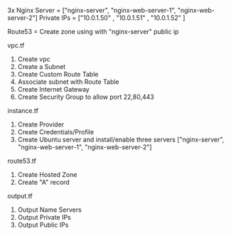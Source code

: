 3x Nginx Server = ["nginx-server", "nginx-web-server-1", "nginx-web-server-2"]
   Private IPs  = ["10.0.1.50"   , "10.0.1.51"         , "10.0.1.52"         ]
   
Route53         = Create zone using with "nginx-server" public ip   

vpc.tf
1. Create vpc 
2. Create a Subnet 
3. Create Custom Route Table
4. Associate subnet with Route Table
5. Create Internet Gateway
6. Create Security Group to allow port 22,80,443

instance.tf
1. Create Provider
2. Create Credentials/Profile
3. Create Ubuntu server and install/enable three servers ["nginx-server", "nginx-web-server-1", "nginx-web-server-2"]

route53.tf
1. Create Hosted Zone
2. Create "A" record

output.tf
1. Output Name Servers
2. Output Private IPs
3. Output Public IPs
